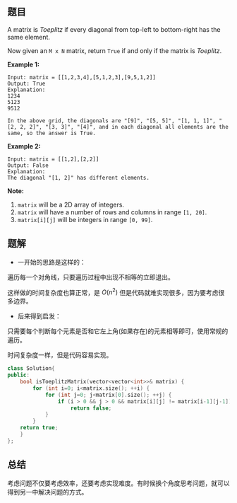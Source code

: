 ## 题目

A matrix is *Toeplitz* if every diagonal from top-left to bottom-right has the same element.

Now given an `M x N` matrix, return `True` if and only if the matrix is *Toeplitz*.

**Example 1:**

```
Input: matrix = [[1,2,3,4],[5,1,2,3],[9,5,1,2]]
Output: True
Explanation:
1234
5123
9512

In the above grid, the diagonals are "[9]", "[5, 5]", "[1, 1, 1]", "[2, 2, 2]", "[3, 3]", "[4]", and in each diagonal all elements are the same, so the answer is True.
```

**Example 2:**

```
Input: matrix = [[1,2],[2,2]]
Output: False
Explanation:
The diagonal "[1, 2]" has different elements.
```

**Note:**

1. `matrix` will be a 2D array of integers.
2. `matrix` will have a number of rows and columns in range `[1, 20]`.
3. `matrix[i][j]` will be integers in range `[0, 99]`.



## 题解

- 一开始的思路是这样的：

遍历每一个对角线，只要遍历过程中出现不相等的立即退出。

这样做的时间复杂度也算正常，是 $O(n^2)$ 但是代码就难实现很多，因为要考虑很多边界。

- 后来得到启发：

只需要每个判断每个元素是否和它左上角(如果存在)的元素相等即可，使用常规的遍历。

时间复杂度一样，但是代码容易实现。

```cpp
class Solution{
public:
    bool isToeplitzMatrix(vector<vector<int>>& matrix) {
        for (int i=0; i<matrix.size(); ++i) {
            for (int j=0; j<matrix[0].size(); ++j) {
                if (i > 0 && j > 0 && matrix[i][j] != matrix[i-1][j-1])
                    return false;
            }
        }
    return true;
    }
};

```



## 总结

考虑问题不仅要考虑效率，还要考虑实现难度。有时候换个角度思考问题，就可以得到另一中解决问题的方式。


